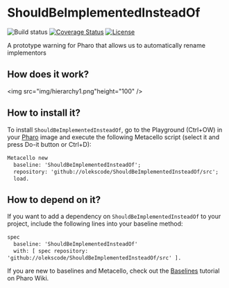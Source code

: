 # ShouldBeImplementedInsteadOf

![Build status](https://github.com/olekscode/ShouldBeImplementedInsteadOf/workflows/CI/badge.svg)
[![Coverage Status](https://coveralls.io/repos/github/olekscode/ShouldBeImplementedInsteadOf/badge.svg?branch=master)](https://coveralls.io/github/olekscode/ShouldBeImplementedInsteadOf?branch=master)
[![License](https://img.shields.io/badge/license-MIT-blue.svg)](https://raw.githubusercontent.com/olekscode/ShouldBeImplementedInsteadOf/master/LICENSE)

A prototype warning for Pharo that allows us to automatically rename implementors

## How does it work?

<img src="img/hierarchy1.png"height="100" />

## How to install it?

To install `ShouldBeImplementedInsteadOf`, go to the Playground (Ctrl+OW) in your [Pharo](https://pharo.org/) image and execute the following Metacello script (select it and press Do-it button or Ctrl+D):

```Smalltalk
Metacello new
  baseline: 'ShouldBeImplementedInsteadOf';
  repository: 'github://olekscode/ShouldBeImplementedInsteadOf/src';
  load.
```

## How to depend on it?

If you want to add a dependency on `ShouldBeImplementedInsteadOf` to your project, include the following lines into your baseline method:

```Smalltalk
spec
  baseline: 'ShouldBeImplementedInsteadOf'
  with: [ spec repository: 'github://olekscode/ShouldBeImplementedInsteadOf/src' ].
```

If you are new to baselines and Metacello, check out the [Baselines](https://github.com/pharo-open-documentation/pharo-wiki/blob/master/General/Baselines.md) tutorial on Pharo Wiki.
